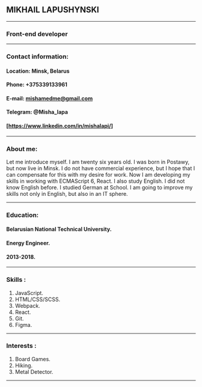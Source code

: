 ## MIKHAIL LAPUSHYNSKI
**********
### Front-end developer
**********
### Contact information:
#### **Location:** Minsk, Belarus
#### **Phone:** +375339133961
#### **E-mail:** mishamedme@gmail.com
#### **Telegram:** @Misha_lapa
#### [https://www.linkedin.com/in/mishalapi/]
**********
### About me:
Let me introduce myself. I am twenty six years old. I was born in Postawy, but now live in Minsk.
I do not have commercial experience, but I hope that I can compensate for this with my desire for work. Now I am developing my skills in working with ECMAScript 6, React.
I also study English. I did not know English before. I studied German at School. I am going to improve my skills not only in English, but also in an IT sphere.
**********
### Education:
#### Belarusian National Technical University.
#### Energy Engineer.
#### 2013-2018.
**********
### Skills :
1. JavaScript.
2. HTML/CSS/SCSS.
3. Webpack.
4. React.
5. Git.
6. Figma.

**********
### Interests :
1. Board Games.
2. Hiking.
3. Metal Detector.

**********
